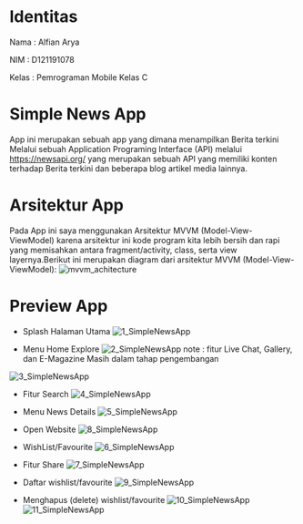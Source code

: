 # Identitas
Nama : Alfian Arya

NIM : D121191078

Kelas : Pemrograman Mobile Kelas C

# Simple News App 
App ini merupakan sebuah app yang dimana menampilkan Berita terkini Melalui sebuah Application Programing Interface (API) melalui https://newsapi.org/ yang merupakan sebuah API yang memiliki konten terhadap Berita terkini dan beberapa blog artikel media lainnya.

# Arsitektur App

Pada App ini saya menggunakan Arsitektur MVVM (Model-View-ViewModel) karena arsitektur ini kode program kita lebih bersih dan rapi yang memisahkan antara fragment/activity, class, serta view layernya.Berikut ini merupakan diagram dari arsitektur MVVM (Model-View-ViewModel):
![mvvm_achitecture](https://user-images.githubusercontent.com/62926316/145941659-2f0e7bec-c447-47ba-ae21-bc167d4f315f.png)

# Preview App
* Splash Halaman Utama
![1_SimpleNewsApp](https://user-images.githubusercontent.com/62926316/145938689-4cca14c8-59b6-480b-94eb-6496412b4355.jpg)

* Menu Home Explore
![2_SimpleNewsApp](https://user-images.githubusercontent.com/62926316/145938818-772f3438-524f-4364-9cef-033dd7f62df4.jpg)
 note : fitur Live Chat, Gallery, dan E-Magazine Masih dalam tahap pengembangan

![3_SimpleNewsApp](https://user-images.githubusercontent.com/62926316/145939057-1a8cf31e-0dba-4cd0-ada3-76ecf0fd88a0.jpg)

* Fitur Search
![4_SimpleNewsApp](https://user-images.githubusercontent.com/62926316/145939172-52c8c2f7-bf54-47d9-83ab-520c949288a7.jpg)

* Menu News Details
![5_SimpleNewsApp](https://user-images.githubusercontent.com/62926316/145939578-12128ce2-a4e1-47fd-a2d9-b0925e051b81.jpg)

* Open Website
![8_SimpleNewsApp](https://user-images.githubusercontent.com/62926316/145940177-40bf6b99-669d-40f0-a17b-6ead945ebda5.jpg)

* WishList/Favourite
![6_SimpleNewsApp](https://user-images.githubusercontent.com/62926316/145939736-f59e5989-f0b3-4def-bd3f-d617821671ac.jpg)

* Fitur Share
![7_SimpleNewsApp](https://user-images.githubusercontent.com/62926316/145939840-e6eea979-dd1d-4eb6-b18e-e47949f66b57.jpg)

* Daftar wishlist/favourite
![9_SimpleNewsApp](https://user-images.githubusercontent.com/62926316/145940468-81d39363-ba8d-4802-8f25-2e2e582879f5.jpg)

* Menghapus (delete) wishlist/favourite
![10_SimpleNewsApp](https://user-images.githubusercontent.com/62926316/145940799-b55923cd-92b7-4e6a-9ced-bb1f9a421ffb.jpg)
![11_SimpleNewsApp](https://user-images.githubusercontent.com/62926316/145940911-f8757a91-2e48-4636-a1a4-8c16af5edce5.jpg)

